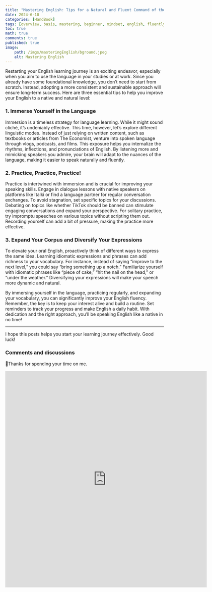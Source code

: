 ```yaml
---
title: "Mastering English: Tips for a Natural and Fluent Command of the Language"
date: 2024-6-10
categories: [HandBook]
tags: [overview, basis, mastering, beginner, mindset, english, fluently]
toc: true
math: true
comments: true
published: true
image: 
    path: /imgs/masteringEnglish/bground.jpeg
    alt: Mastering English
---
```


Restarting your English learning journey is an exciting endeavor, especially when you aim to use the language in your studies or at work. Since you already have some foundational knowledge, you don’t need to start from scratch. Instead, adopting a more consistent and sustainable approach will ensure long-term success. Here are three essential tips to help you improve your English to a native and natural level:

### 1. Immerse Yourself in the Language

Immersion is a timeless strategy for language learning. While it might sound cliché, it’s undeniably effective. This time, however, let’s explore different linguistic modes. Instead of just relying on written content, such as textbooks or articles from The Economist, venture into spoken language through vlogs, podcasts, and films. This exposure helps you internalize the rhythms, inflections, and pronunciations of English. By listening more and mimicking speakers you admire, your brain will adapt to the nuances of the language, making it easier to speak naturally and fluently.

### 2. Practice, Practice, Practice!

Practice is intertwined with immersion and is crucial for improving your speaking skills. Engage in dialogue lessons with native speakers on platforms like Italki or find a language partner for regular conversation exchanges. To avoid stagnation, set specific topics for your discussions. Debating on topics like whether TikTok should be banned can stimulate engaging conversations and expand your perspective. For solitary practice, try impromptu speeches on various topics without scripting them out. Recording yourself can add a bit of pressure, making the practice more effective.

### 3. Expand Your Corpus and Diversify Your Expressions

To elevate your oral English, proactively think of different ways to express the same idea. Learning idiomatic expressions and phrases can add richness to your vocabulary. For instance, instead of saying “improve to the next level,” you could say “bring something up a notch.” Familiarize yourself with idiomatic phrases like “piece of cake,” “hit the nail on the head,” or “under the weather.” Diversifying your expressions will make your speech more dynamic and natural.

By immersing yourself in the language, practicing regularly, and expanding your vocabulary, you can significantly improve your English fluency. Remember, the key is to keep your interest alive and build a routine. Set reminders to track your progress and make English a daily habit. With dedication and the right approach, you’ll be speaking English like a native in no time!

---

I hope this posts helps you start your learning journey effectively. Good luck!

### Comments and discussions 

📍Thanks for spending your time on me.

<iframe src="http://localhost:8069/contactus" width="640" height="686" frameborder="0" marginheight="0" marginwidth="0">🔃Đang tải…</iframe>
